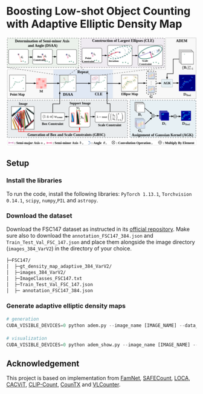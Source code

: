 # Boosting Low-shot Object Counting with Adaptive Elliptic Density Map

<img src="asset/ADEM.png" style="zoom:50%;" />

## Setup

### Install the libraries

To run the code, install the following libraries: `PyTorch 1.13.1`, `Torchvision 0.14.1`, `scipy`, `numpy`,`PIL` and `astropy`.

### Download the dataset

Download the FSC147 dataset as instructed in its [official repository](https://github.com/cvlab-stonybrook/LearningToCountEverything). Make sure also to download the `annotation_FSC147_384.json` and `Train_Test_Val_FSC_147.json` and place them alongside the image directory (`images_384_VarV2`) in the directory of your choice.

```
├─FSC147/    
│  ├─gt_density_map_adaptive_384_VarV2/
│  ├─images_384_VarV2/
│  ├─ImageClasses_FSC147.txt
│  ├─Train_Test_Val_FSC_147.json
│  ├─ annotation_FSC147_384.json
```

### Generate adaptive elliptic density maps

```python
# generation
CUDA_VISIBLE_DEVICES=0 python adem.py --image_name [IMAGE_NAME] --data_path [DATA_PATH]

# visualization
CUDA_VISIBLE_DEVICES=0 python adem_show.py --image_name [IMAGE_NAME] --data_path [DATA_PATH]
```

## Acknowledgement

This project is based on implementation from [FamNet](https://github.com/cvlab-stonybrook/LearningToCountEverything), [SAFECount](https://github.com/zhiyuanyou/SAFECount), [LOCA](https://github.com/djukicn/loca), [CACViT](https://github.com/Xu3XiWang/CACViT-AAAI24), [CLIP-Count](https://github.com/songrise/clip-count), [CounTX](https://github.com/niki-amini-naieni/countx) and [VLCounter](https://github.com/seunggu0305/vlcounter).
